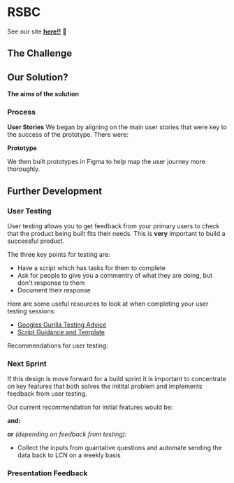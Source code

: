 # RSBC
See our site __[here!!](http://rsbcApp.surge.sh/)__ :eyes: 

## The Challenge


## Our Solution?




 **The aims of the solution**




### Process 

__User Stories__
We began by aligning on the main user stories that were key to the success of the prototype. There were:


__Prototype__  
  
We then built prototypes in Figma to help map the user journey more thoroughly.


## Further Development
### User Testing
User testing allows you to get feedback from your primary users to check that the product being built fits their needs. This is __very__ important to build a successful product. 

The three key points for testing are:
- Have a script which has tasks for them to complete
- Ask for people to give you a commentry of what they are doing, but don't response to them
- Document their response

Here are some useful resources to look at when completing your user testing sessions:
- [Googles Gurilla Testing Advice](https://www.youtube.com/watch?v=0YL0xoSmyZI&feature=youtu.be)
- [Script Guidance and Template](https://github.com/foundersandcoders/master-reference/blob/master/coursebook/weeks-10-12/user-testing.md#1-planning)

Recommendations for user testing:


### Next Sprint
If this design is move forward for a build sprint it is important to concentrate on key features that both solves the initital problem and implements feedback from user testing.

Our current recommendation for initial features would be:

__and:__ 


__or__ _*(depending on feedback from testing)*_:

* Collect the inputs from quantative questions and automate sending the data back to LCN on a weekly basis



### Presentation Feedback

